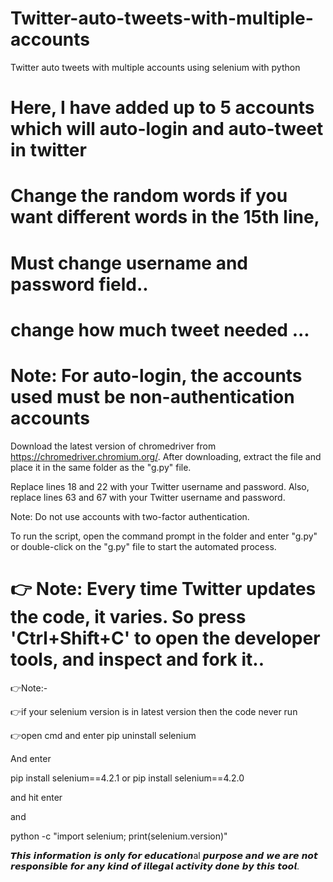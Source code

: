 # Twitter-auto-tweets-with-multiple-accounts
Twitter auto tweets with multiple accounts using selenium with python

# Here, I have added up to 5 accounts which will auto-login and auto-tweet in twitter

# Change the random words if you want different words in the 15th line, 

# Must change username and password field..

# change how much tweet needed ...

# Note: For auto-login, the accounts used must be non-authentication accounts

Download the latest version of chromedriver from https://chromedriver.chromium.org/. After downloading, extract the file and place it in the same folder as the "g.py" file.

Replace lines 18 and 22 with your Twitter username and password. Also, replace lines 63 and 67 with your Twitter username and password.

Note: Do not use accounts with two-factor authentication.

To run the script, open the command prompt in the folder and enter "g.py" or double-click on the "g.py" file to start the automated process.

# 👉 Note: Every time Twitter updates the code, it varies. So press 'Ctrl+Shift+C' to open the developer tools, and inspect and fork it..


👉Note:-

👉if your selenium version is in latest version then the code never run

👉open cmd and enter pip uninstall selenium

And enter

pip install selenium==4.2.1 or pip install selenium==4.2.0

and hit enter

and

python -c "import selenium; print(selenium.version)"

𝙏𝙝𝙞𝙨 𝙞𝙣𝙛𝙤𝙧𝙢𝙖𝙩𝙞𝙤𝙣 𝙞𝙨 𝙤𝙣𝙡𝙮 𝙛𝙤𝙧 𝙚𝙙𝙪𝙘𝙖𝙩𝙞𝙤𝙣al 𝙥𝙪𝙧𝙥𝙤𝙨𝙚 𝙖𝙣𝙙 𝙬𝙚 𝙖𝙧𝙚 𝙣𝙤𝙩 𝙧𝙚𝙨𝙥𝙤𝙣𝙨𝙞𝙗𝙡𝙚 𝙛𝙤𝙧 𝙖𝙣𝙮 𝙠𝙞𝙣𝙙 𝙤𝙛 𝙞𝙡𝙡𝙚𝙜𝙖𝙡 𝙖𝙘𝙩𝙞𝙫𝙞𝙩𝙮 𝙙𝙤𝙣𝙚 𝙗𝙮 𝙩𝙝𝙞𝙨 𝙩𝙤𝙤𝙡.

